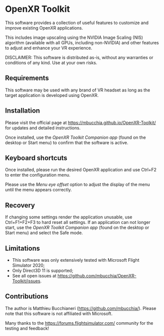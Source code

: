 # OpenXR Toolkit

This software provides a collection of useful features to customize and improve existing OpenXR applications.

This includes image upscaling using the NVIDIA Image Scaling (NIS) algorithm (available with all GPUs, including non-NVIDIA) and other features to adjust and enhance your VR experience.

DISCLAIMER: This software is distributed as-is, without any warranties or conditions of any kind. Use at your own risks.

## Requirements

This software may be used with any brand of VR headset as long as the target application is developed using OpenXR.

## Installation

Please visit the official page at https://mbucchia.github.io/OpenXR-Toolkit/ for updates and detailed instructions.

Once installed, use the _OpenXR Toolkit Companion app_ (found on the desktop or Start menu) to confirm that the software is active.

## Keyboard shortcuts

Once installed, please run the desired OpenXR application and use Ctrl+F2 to enter the configuration menu.

Please use the _Menu eye offset_ option to adjust the display of the menu until the menu appears correctly.

## Recovery

If changing some settings render the application unusable, use Ctrl+F1+F2+F3 to hard reset all settings. 
If an application can not longer start, use the _OpenXR Toolkit Companion app_ (found on the desktop or Start menu) and select the Safe mode.

## Limitations

+ This software was only extensively tested with Microsoft Flight Simulator 2020;
+ Only Direct3D 11 is supported;
+ See all open issues at https://github.com/mbucchia/OpenXR-Toolkit/issues.

## Contributions

The author is Matthieu Bucchianeri (https://github.com/mbucchia/). Please note that this software is not affiliated with Microsoft.

Many thanks to the https://forums.flightsimulator.com/ community for the testing and feedback!

